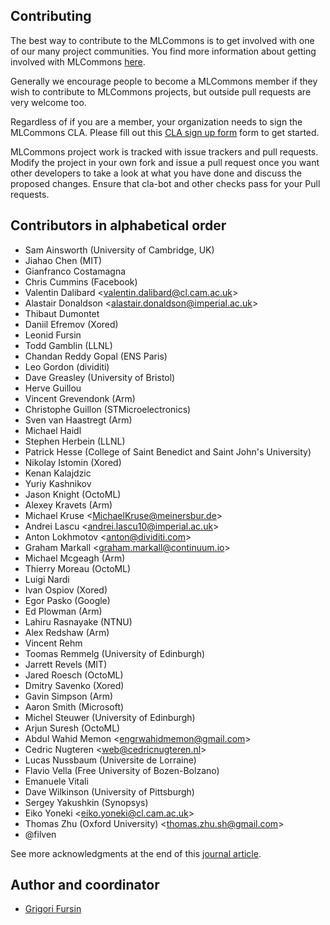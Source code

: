 ## Contributing

The best way to contribute to the MLCommons is to get involved with one of our many project communities. You find more information about getting involved with MLCommons [here](https://mlcommons.org/en/get-involved/#getting-started). 

Generally we encourage people to become a MLCommons member if they wish to contribute to MLCommons projects, but outside pull requests are very welcome too.

Regardless of if you are a member, your organization needs to sign the MLCommons CLA. Please fill out this [CLA sign up form](https://forms.gle/Ew1KkBVpyeJDuRw67) form to get started.

MLCommons project work is tracked with issue trackers and pull requests. Modify the project in your own fork and issue a pull request once you want other developers to take a look at what you have done and discuss the proposed changes. Ensure that cla-bot and other checks pass for your Pull requests.

## Contributors in alphabetical order

* Sam Ainsworth (University of Cambridge, UK)
* Jiahao Chen (MIT)
* Gianfranco Costamagna
* Chris Cummins (Facebook)
* Valentin Dalibard &lt;valentin.dalibard@cl.cam.ac.uk&gt;
* Alastair Donaldson &lt;alastair.donaldson@imperial.ac.uk&gt;
* Thibaut Dumontet
* Daniil Efremov (Xored)
* Leonid Fursin
* Todd Gamblin (LLNL)
* Chandan Reddy Gopal (ENS Paris)
* Leo Gordon (dividiti)
* Dave Greasley (University of Bristol)
* Herve Guillou
* Vincent Grevendonk (Arm)
* Christophe Guillon (STMicroelectronics)
* Sven van Haastregt (Arm)
* Michael Haidl
* Stephen Herbein (LLNL)
* Patrick Hesse (College of Saint Benedict and Saint John's University)
* Nikolay Istomin (Xored)
* Kenan Kalajdzic
* Yuriy Kashnikov 
* Jason Knight (OctoML)
* Alexey Kravets (Arm)
* Michael Kruse &lt;MichaelKruse@meinersbur.de&gt;
* Andrei Lascu &lt;andrei.lascu10@imperial.ac.uk&gt;
* Anton Lokhmotov &lt;anton@dividiti.com&gt;
* Graham Markall &lt;graham.markall@continuum.io&gt;
* Michael Mcgeagh (Arm)
* Thierry Moreau (OctoML)
* Luigi Nardi 
* Ivan Ospiov (Xored)
* Egor Pasko (Google)
* Ed Plowman (Arm)
* Lahiru Rasnayake (NTNU)
* Alex Redshaw (Arm)
* Vincent Rehm
* Toomas Remmelg (University of Edinburgh)
* Jarrett Revels (MIT)
* Jared Roesch (OctoML)
* Dmitry Savenko (Xored)
* Gavin Simpson (Arm)
* Aaron Smith (Microsoft)
* Michel Steuwer (University of Edinburgh)
* Arjun Suresh (OctoML)
* Abdul Wahid Memon &lt;engrwahidmemon@gmail.com&gt;
* Cedric Nugteren &lt;web@cedricnugteren.nl&gt;
* Lucas Nussbaum (Universite de Lorraine)
* Flavio Vella (Free University of Bozen-Bolzano)
* Emanuele Vitali
* Dave Wilkinson (University of Pittsburgh)
* Sergey Yakushkin (Synopsys)
* Eiko Yoneki &lt;eiko.yoneki@cl.cam.ac.uk&gt;
* Thomas Zhu (Oxford University) &lt;thomas.zhu.sh@gmail.com&gt;
* @filven

See more acknowledgments at the end of this [journal article](https://arxiv.org/abs/2011.01149).

## Author and coordinator

* [Grigori Fursin](https://cknowledge.io/@gfursin)
